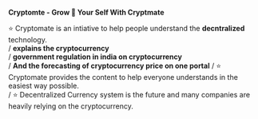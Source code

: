 **Cryptomte - Grow 🥇 Your Self With Cryptmate**

⭐ Cryptomate is an intiative to help people understand the **decntralized** technology.  
/
**explains the cryptocurrency**  
/
**government regulation in india on cryptocurrency**   
/
**And the forecasting of cryptocurrency price on one portal** 
/
⭐ Cryptomate provides the content to help everyone understands in the easiest way possible.   
/
⭐ Decentralized Currency system is the future and many companies are heavily relying on the cryptocurrency.
